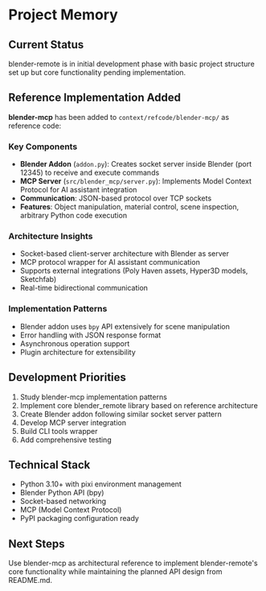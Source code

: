 # Project Memory

## Current Status
blender-remote is in initial development phase with basic project structure set up but core functionality pending implementation.

## Reference Implementation Added
**blender-mcp** has been added to `context/refcode/blender-mcp/` as reference code:

### Key Components
- **Blender Addon** (`addon.py`): Creates socket server inside Blender (port 12345) to receive and execute commands
- **MCP Server** (`src/blender_mcp/server.py`): Implements Model Context Protocol for AI assistant integration
- **Communication**: JSON-based protocol over TCP sockets
- **Features**: Object manipulation, material control, scene inspection, arbitrary Python code execution

### Architecture Insights
- Socket-based client-server architecture with Blender as server
- MCP protocol wrapper for AI assistant communication
- Supports external integrations (Poly Haven assets, Hyper3D models, Sketchfab)
- Real-time bidirectional communication

### Implementation Patterns
- Blender addon uses `bpy` API extensively for scene manipulation
- Error handling with JSON response format
- Asynchronous operation support
- Plugin architecture for extensibility

## Development Priorities
1. Study blender-mcp implementation patterns
2. Implement core blender_remote library based on reference architecture
3. Create Blender addon following similar socket server pattern
4. Develop MCP server integration
5. Build CLI tools wrapper
6. Add comprehensive testing

## Technical Stack
- Python 3.10+ with pixi environment management
- Blender Python API (bpy)
- Socket-based networking
- MCP (Model Context Protocol)
- PyPI packaging configuration ready

## Next Steps
Use blender-mcp as architectural reference to implement blender-remote's core functionality while maintaining the planned API design from README.md.